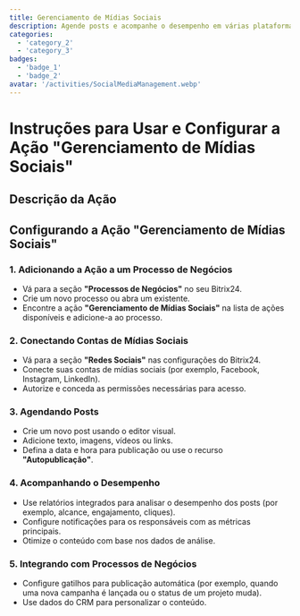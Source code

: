 ```yaml
---
title: Gerenciamento de Mídias Sociais
description: Agende posts e acompanhe o desempenho em várias plataformas sociais.
categories: 
  - 'category_2'
  - 'category_3'
badges: 
  - 'badge_1'
  - 'badge_2'
avatar: '/activities/SocialMediaManagement.webp'
---
```


# Instruções para Usar e Configurar a Ação "Gerenciamento de Mídias Sociais"

## Descrição da Ação

## **Configurando a Ação "Gerenciamento de Mídias Sociais"**

### 1. Adicionando a Ação a um Processo de Negócios
- Vá para a seção **"Processos de Negócios"** no seu Bitrix24.
- Crie um novo processo ou abra um existente.
- Encontre a ação **"Gerenciamento de Mídias Sociais"** na lista de ações disponíveis e adicione-a ao processo.

### 2. Conectando Contas de Mídias Sociais
- Vá para a seção **"Redes Sociais"** nas configurações do Bitrix24.
- Conecte suas contas de mídias sociais (por exemplo, Facebook, Instagram, LinkedIn).
- Autorize e conceda as permissões necessárias para acesso.

### 3. Agendando Posts
- Crie um novo post usando o editor visual.
- Adicione texto, imagens, vídeos ou links.
- Defina a data e hora para publicação ou use o recurso **"Autopublicação"**.

### 4. Acompanhando o Desempenho
- Use relatórios integrados para analisar o desempenho dos posts (por exemplo, alcance, engajamento, cliques).
- Configure notificações para os responsáveis com as métricas principais.
- Otimize o conteúdo com base nos dados de análise.

### 5. Integrando com Processos de Negócios
- Configure gatilhos para publicação automática (por exemplo, quando uma nova campanha é lançada ou o status de um projeto muda).
- Use dados do CRM para personalizar o conteúdo.